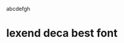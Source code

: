 abcdefgh
# lexend deca best font
<!---
ChristoferJS/ChristoferJS is a ✨ special ✨ repository because its `README.md` (this file) appears on your GitHub profile.
You can click the Preview link to take a look at your changes.
--->
